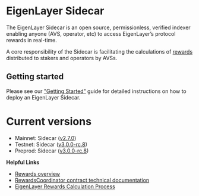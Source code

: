 # EigenLayer Sidecar

The EigenLayer Sidecar is an open source, permissionless, verified indexer enabling anyone (AVS, operator, etc) to access EigenLayer’s protocol rewards in real-time.

A core responsibility of the Sidecar is facilitating the calculations of [rewards](https://docs.eigenlayer.xyz/eigenlayer/rewards-claiming/rewards-claiming-overview) distributed to stakers and operators by AVSs.

## Getting started

Please see our ["Getting Started"](https://sidecar-docs.eigenlayer.xyz/docs/sidecar/running/getting-started) guide for detailed instructions on how to deploy an EigenLayer Sidecar.

# Current versions

* Mainnet: Sidecar ([v2.7.0](https://github.com/Layr-Labs/sidecar/releases/tag/v2.7.0))
* Testnet: Sidecar ([v3.0.0-rc.8](https://github.com/Layr-Labs/sidecar/releases/tag/v3.0.0-rc.8))
* Preprod: Sidecar ([v3.0.0-rc.8](https://github.com/Layr-Labs/sidecar/releases/tag/v3.0.0-rc.8))

**Helpful Links**

* [Rewards overview](https://docs.eigenlayer.xyz/eigenlayer/rewards-claiming/rewards-claiming-overview)
* [RewardsCoordinator contract technical documentation](https://github.com/Layr-Labs/eigenlayer-contracts/blob/dev/docs/core/RewardsCoordinator.md)
* [EigenLayer Rewards Calculation Process](https://hackmd.io/u-NHKEvtQ7m7CVDb4_42bA)


